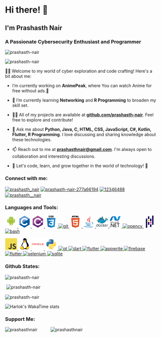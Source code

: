 # Hi there! 👋
## I'm Prashasth Nair

### A Passionate Cybersecurity Enthusiast and Programmer

<p align="left"> <img src="https://komarev.com/ghpvc/?username=prashasth-nair&label=Profile%20views&color=0e75b6&style=flat&theme=dracula" alt="prashasth-nair" /> </p>

<p align="left"> <img src="https://github-profile-trophy.vercel.app/?username=prashasth-nair&theme=dracula&row=2&column=3" alt="prashasth-nair" /> </p>

👨‍💻 Welcome to my world of cyber exploration and code crafting! Here's a bit about me: 

- I’m currently working on **AnimePeak**, where You can watch Anime for free without ads.🔭 

- 🌱 I’m currently learning **Networking** and **R Programming** to broaden my skill set.

- 👨‍💻 All of my projects are available at [**github.com/prashasth-nair**](https://github.com/prashasth-nair). Feel free to explore and contribute!

- 💬 Ask me about **Python, Java, C, HTML, CSS, JavaScript, C#, Kotlin, Flutter, R Programming**. I love discussing and sharing knowledge about these technologies.

- 📫 Reach out to me at **prashasthnair@gmail.com**. I'm always open to collaboration and interesting discussions.

- 🚀 Let's code, learn, and grow together in the world of technology! 🌟


<h3 align="left">Connect with me:</h3>
<p align="left">
<a href="https://twitter.com/prashasth_nair" target="blank"><img align="center" src="https://raw.githubusercontent.com/rahuldkjain/github-profile-readme-generator/master/src/images/icons/Social/twitter.svg" alt="prashasth_nair" height="30" width="40" /></a>
<a href="https://linkedin.com/in/prashasth-nair-277a66194" target="blank"><img align="center" src="https://raw.githubusercontent.com/rahuldkjain/github-profile-readme-generator/master/src/images/icons/Social/linked-in-alt.svg" alt="prashasth-nair-277a66194" height="30" width="40" /></a>
<a href="https://stackoverflow.com/users/12346488" target="blank"><img align="center" src="https://raw.githubusercontent.com/rahuldkjain/github-profile-readme-generator/master/src/images/icons/Social/stack-overflow.svg" alt="12346488" height="30" width="40" /></a>
<a href="https://instagram.com/prashasth__nair" target="blank"><img align="center" src="https://raw.githubusercontent.com/rahuldkjain/github-profile-readme-generator/master/src/images/icons/Social/instagram.svg" alt="prashasth__nair" height="30" width="40" /></a>
</p>

<h3 align="left">Languages and Tools:</h3>
<p align="left">
  <a href="https://developer.android.com" target="_blank" rel="noreferrer">
    <img src="https://raw.githubusercontent.com/devicons/devicon/master/icons/android/android-original-wordmark.svg" alt="android" width="40" height="40"/>
  </a>
  <a href="https://www.cprogramming.com/" target="_blank" rel="noreferrer">
    <img src="https://raw.githubusercontent.com/devicons/devicon/master/icons/c/c-original.svg" alt="c" width="40" height="40"/>
  </a>
  <a href="https://www.w3schools.com/cs/" target="_blank" rel="noreferrer">
    <img src="https://raw.githubusercontent.com/devicons/devicon/master/icons/csharp/csharp-original.svg" alt="csharp" width="40" height="40"/>
  </a>
  <a href="https://www.w3schools.com/css/" target="_blank" rel="noreferrer">
    <img src="https://raw.githubusercontent.com/devicons/devicon/master/icons/css3/css3-original-wordmark.svg" alt="css3" width="40" height="40"/>
  </a>
  <a href="https://git-scm.com/" target="_blank" rel="noreferrer">
    <img src="https://www.vectorlogo.zone/logos/git-scm/git-scm-icon.svg" alt="git" width="40" height="40"/>
  </a>
  <a href="https://www.w3.org/html/" target="_blank" rel="noreferrer">
    <img src="https://raw.githubusercontent.com/devicons/devicon/master/icons/html5/html5-original-wordmark.svg" alt="html5" width="40" height="40"/>
  </a>
  <a href="https://www.java.com" target="_blank" rel="noreferrer">
    <img src="https://raw.githubusercontent.com/devicons/devicon/master/icons/java/java-original.svg" alt="java" width="40" height="40"/>
  </a>
  <a href="https://www.docker.com/" target="_blank" rel="noreferrer">
    <img src="https://raw.githubusercontent.com/devicons/devicon/master/icons/docker/docker-original-wordmark.svg" alt="docker" width="40" height="40"/> 
  </a> 
  <a href="https://dotnet.microsoft.com/" target="_blank" rel="noreferrer"> 
    <img src="https://raw.githubusercontent.com/devicons/devicon/master/icons/dot-net/dot-net-original-wordmark.svg" alt="dotnet" width="40" height="40"/> 
  </a>
  <a href="https://opencv.org/" target="_blank" rel="noreferrer">
    <img src="https://www.vectorlogo.zone/logos/opencv/opencv-icon.svg" alt="opencv" width="40" height="40"/>
  </a>
  <a href="https://pandas.pydata.org/" target="_blank" rel="noreferrer">
    <img src="https://raw.githubusercontent.com/devicons/devicon/2ae2a900d2f041da66e950e4d48052658d850630/icons/pandas/pandas-original.svg" alt="pandas" width="40" height="40"/> 
  </a>
  <a href="https://www.gnu.org/software/bash/" target="_blank" rel="noreferrer">
    <img src="https://www.vectorlogo.zone/logos/gnu_bash/gnu_bash-icon.svg" alt="bash" width="40" height="40"/>
  </a> 
</p>
<p align="left">
  
  <a href="https://developer.mozilla.org/en-US/docs/Web/JavaScript" target="_blank" rel="noreferrer">
    <img src="https://raw.githubusercontent.com/devicons/devicon/master/icons/javascript/javascript-original.svg" alt="javascript" width="40" height="40"/>
  </a>
  <a href="https://www.linux.org/" target="_blank" rel="noreferrer">
    <img src="https://raw.githubusercontent.com/devicons/devicon/master/icons/linux/linux-original.svg" alt="linux" width="40" height="40"/>
  </a>
  <a href="https://www.oracle.com/" target="_blank" rel="noreferrer">
    <img src="https://raw.githubusercontent.com/devicons/devicon/master/icons/oracle/oracle-original.svg" alt="oracle" width="40" height="40"/>
  </a>
  <a href="https://www.python.org" target="_blank" rel="noreferrer">
    <img src="https://raw.githubusercontent.com/devicons/devicon/master/icons/python/python-original.svg" alt="python" width="40" height="40"/>
  </a>
  <a href="https://www.qt.io/" target="_blank" rel="noreferrer">
    <img src="https://upload.wikimedia.org/wikipedia/commons/0/0b/Qt_logo_2016.svg" alt="qt" width="40" height="40"/>
  </a>
  <a href="https://dart.dev" target="_blank" rel="noreferrer">
    <img src="https://www.vectorlogo.zone/logos/dartlang/dartlang-icon.svg" alt="dart" width="40" height="40"/> 
  </a> 
  <a href="https://flutter.dev" target="_blank" rel="noreferrer"> 
    <img src="https://www.vectorlogo.zone/logos/flutterio/flutterio-icon.svg" alt="flutter" width="40" height="40"/>
  </a> 
   <a href="https://appwrite.io" target="_blank" rel="noreferrer"> 
     <img src="https://www.vectorlogo.zone/logos/appwriteio/appwriteio-icon.svg" alt="appwrite" width="40" height="40"/> 
   </a>
   <a href="https://firebase.google.com/" target="_blank" rel="noreferrer"> 
     <img src="https://www.vectorlogo.zone/logos/firebase/firebase-icon.svg" alt="firebase" width="40" height="40"/> 
   </a> 
   <a href="https://flutter.dev" target="_blank" rel="noreferrer"> 
     <img src="https://www.vectorlogo.zone/logos/flutterio/flutterio-icon.svg" alt="flutter" width="40" height="40"/> 
   </a> 
   <a href="https://www.selenium.dev" target="_blank" rel="noreferrer">
     <img src="https://raw.githubusercontent.com/detain/svg-logos/780f25886640cef088af994181646db2f6b1a3f8/svg/selenium-logo.svg" alt="selenium" width="40" height="40"/> 
   </a> 
   <a href="https://www.sqlite.org/" target="_blank" rel="noreferrer"> 
     <img src="https://www.vectorlogo.zone/logos/sqlite/sqlite-icon.svg" alt="sqlite" width="40" height="40"/> 
   </a>
</p>




<h3 align="left">Github States:</h3>

<p><img align="center" width="400" src="https://github-readme-stats.vercel.app/api/top-langs?username=prashasth-nair&show_icons=true&locale=en&layout=donut&theme=dracula&langs_count=5&bg_color=0d1117&border_radius=10" alt="prashasth-nair" /></p>

<p>&nbsp;<img align="center" src="https://github-readme-stats.vercel.app/api?username=prashasth-nair&show_icons=true&locale=en&theme=dracula&bg_color=0d1117&border_radius=10" alt="prashasth-nair" /></p>

<p><img align="center" src="https://github-readme-streak-stats.herokuapp.com/?user=prashasth-nair&theme=dracula&background=0d1117&border_radius=10" alt="prashasth-nair" /></p>

![Harlok's WakaTime stats](https://github-readme-stats.vercel.app/api/wakatime?username=prashasth&theme=dracula&background=0d1117&border_radius=10&langs_count=7)


<h3 align="left">Support Me:</h3>
<p><a href="https://ko-fi.com/prashasthnair"> <img align="left" src="https://cdn.ko-fi.com/cdn/kofi3.png?v=3" height="35" width="150" alt="prashasthnair" /></a></p>

<p><a href="https://github.com/sponsors/prashasth-nair"> <img align="left" src="https://img.shields.io/static/v1?label=Sponsor&message=%E2%9D%A4&logo=GitHub&color=%23fe8e86" height="35" width="150" alt="prashasthnair" /></a></p><br><br>

